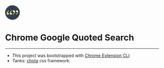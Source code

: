 ![img](./public/icons/icon_48.png)

# Chrome Google Quoted Search


---

- This project was bootstrapped with [Chrome Extension CLI](https://github.com/dutiyesh/chrome-extension-cli)
- Tanks: [chota](https://jenil.github.io/chota/) css framework.


